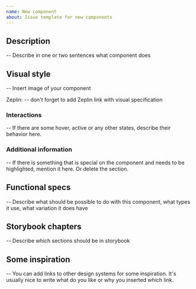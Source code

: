 ```yaml
---
name: New component
about: Issue template for new components
---
```


## Description

-- Describe in one or two sentences what component does

## Visual style

-- Insert image of your component

Zeplin: -- don't forget to add Zeplin link with visual specification

### Interactions

-- If there are some hover, active or any other states, describe their behavior here.

### Additional information

-- If there is something that is special on the component and needs to be highlighted, mention it here. Or delete the section.

## Functional specs

-- Describe what should be possible to do with this component, what types it use, what variation it does have

## Storybook chapters

-- Describe which sections should be in storybook

## Some inspiration

-- You can add links to other design systems for some inspiration. It's usually nice to write what do you like or why you inserted which link.
